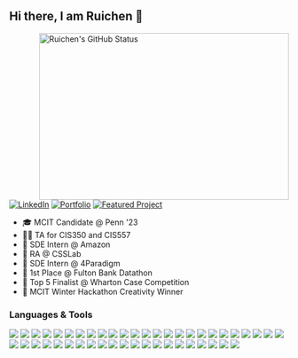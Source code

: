 ## Hi there, I am Ruichen 👋

<a href="http://ruichenzhang.com">
 <img align="right" src="https://github-readme-stats-l1afisvel-ruichen199801.vercel.app/api?username=ruichen199801&show_icons=true" alt="Ruichen's GitHub Status" style="width: 450px; height: 300px;" />
</a>

[![LinkedIn](https://img.shields.io/badge/LinkedIn-blue?style=for-the-badge&logoWidth=20&width=80)](https://www.linkedin.com/in/ruichenz/)
[![Portfolio](https://img.shields.io/badge/Portfolio-green?style=for-the-badge&logoWidth=10&width=80)](http://ruichenzhang.com/)
[![Featured Project](https://img.shields.io/badge/Featured%20Project-orange?style=for-the-badge&logoWidth=40&width=80)](https://forxnews.herokuapp.com/)

- 🎓 MCIT Candidate @ Penn '23
- 👨‍🏫 TA for CIS350 and CIS557
- 💼 SDE Intern @ Amazon
- 🔬 RA @ CSSLab
- 🚀 SDE Intern @ 4Paradigm
- 🥇 1st Place @ Fulton Bank Datathon
- 🎯 Top 5 Finalist @ Wharton Case Competition
- 🎨 MCIT Winter Hackathon Creativity Winner

### Languages & Tools

<img src="https://img.shields.io/badge/-Java-f89820?style=flat&logo=java&logoColor=white"> <img src="https://img.shields.io/badge/-JavaScript-f7df1e?style=flat&logo=javascript&logoColor=black"> <img src="https://img.shields.io/badge/-Python-3776ab?style=flat&logo=python&logoColor=white"> <img src="https://img.shields.io/badge/-C-00599c?style=flat&logo=c&logoColor=white"> <img src="https://img.shields.io/badge/-C++-00599c?style=flat&logo=c%2B%2B&logoColor=white"> <img src="https://img.shields.io/badge/-SQL-4DB33D?style=flat&logo=sql&logoColor=white"> <img src="https://img.shields.io/badge/-HTML-e34f26?style=flat&logo=html5&logoColor=white"> <img src="https://img.shields.io/badge/-CSS-9400D3?style=flat&logo=css3&logoColor=white"> <img src="https://img.shields.io/badge/-Spring-4DB33D?style=flat&logo=spring&logoColor=FFFFFF"> <img src="https://img.shields.io/badge/-Spring Boot-4DB33D?style=flat&logo=springboot&logoColor=FFFFFF"> <img src="http://img.shields.io/badge/-Node-430098?style=flat&logo=Node.js&logoColor=white"> <img src="https://img.shields.io/badge/-Express-787878?style=flat&logo=express&logoColor=ffffff"> <img src="https://img.shields.io/badge/-Flask-008080?style=flat&logo=flask&logoColor=ffffff"> <img src="https://img.shields.io/badge/-Spark-eed718?style=flat&logo=apache-spark&logoColor=ffffff"> <img src="https://img.shields.io/badge/-Flink-f58220?style=flat&logo=apache-flink&logoColor=ffffff"> <img src="https://img.shields.io/badge/-Hadoop-f7df1e?style=flat&logo=apache-hadoop&logoColor=ffffff"> <img src="http://img.shields.io/badge/-Elasticsearch-4285F4?style=flat&logo=elasticsearch&logoColor=white"> <img src="http://img.shields.io/badge/-Kafka-232F3E?style=flat&logo=apache-kafka&logoColor=FFFFFF"> <img src="https://img.shields.io/badge/-MySQL-F29111?style=flat&logo=mysql&logoColor=FFFFFF"> <img src="https://img.shields.io/badge/-MongoDB-4DB33D?style=flat&logo=mongodb&logoColor=FFFFFF"> <img src="http://img.shields.io/badge/-Neo4j-FFC107?style=flat&logo=neo4j&logoColor=FFFFFF"> <img src="https://img.shields.io/badge/-React-000000?style=flat&logo=react&logoColor=00c8ff"> <img src="https://img.shields.io/badge/-Redux-61DAFB?style=flat&logo=redux&logoColor=000000"> <img src="https://img.shields.io/badge/-Bootstrap-563D7C?style=flat&logo=bootstrap&logoColor=white"> <img src="https://img.shields.io/badge/-MUI-1976d2?style=flat&logo=mui&logoColor=white"> <img src="https://img.shields.io/badge/-Ant Design-EB2F96?style=flat&logo=antdesign&logoColor=00c8ff"> <img src="https://img.shields.io/badge/-Figma-cc6699?style=flat&logo=figma&logoColor=ffffff"> <img src="http://img.shields.io/badge/-AWS-F89820?style=flat&logo=amazon&logoColor=white"> <img src="http://img.shields.io/badge/-GCP-4285F4?style=flat&logo=google%20cloud&logoColor=white"> <img src="http://img.shields.io/badge/-Heroku-430098?style=flat&logo=heroku&logoColor=white"> <img src="https://img.shields.io/badge/-Docker-659ad2?style=flat&logo=docker&logoColor=ffffff"> <img src="http://img.shields.io/badge/-Kubernetes-007ACC?style=flat&logo=kubernetes&logoColor=white"> <img src="http://img.shields.io/badge/-Maven-6933FF?style=flat&logo=maven&logoColor=white"> <img src="http://img.shields.io/badge/-Postman-FF6C37?style=flat&logo=postman&logoColor=white"> <img src="http://img.shields.io/badge/-Swagger-85EA2D?style=flat&logo=swagger&logoColor=white"> <img src="http://img.shields.io/badge/-JUnit-FB4D42?style=flat&logo=junit&logoColor=white"> <img src="http://img.shields.io/badge/-Mockito-EBEEF5?style=flat&logo=mockito&logoColor=black"> <img src="http://img.shields.io/badge/-Jest-C21325?style=flat&logo=jest&logoColor=white"> <img src="http://img.shields.io/badge/-Cypress-17202C?style=flat&logo=cypress&logoColor=white"> <img src="http://img.shields.io/badge/-Travis-3EAAAF?style=flat&logo=travis&logoColor=white"> <img src="http://img.shields.io/badge/-Linux-FCC624?style=flat&logo=linux&logoColor=black"> <img src="http://img.shields.io/badge/-Git-F05032?style=flat&logo=git&logoColor=FFFFFF"> <img src="http://img.shields.io/badge/-JSON-008CBA?style=flat&logo=json&logoColor=FFFFFF"> <img src="http://img.shields.io/badge/-REST-6DB33F?style=flat&logo=rest&logoColor=FFFFFF"> <img src="http://img.shields.io/badge/-OOP-FDD023?style=flat&logo=oop&logoColor=FFFFFF"> <img src="http://img.shields.io/badge/-Agile-EF6868?style=flat&logo=agile&logoColor=FFFFFF">
